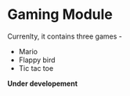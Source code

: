 # Gaming Module

Currenlty, it contains three games - 
- Mario
- Flappy bird
- Tic tac toe

**Under developement**
